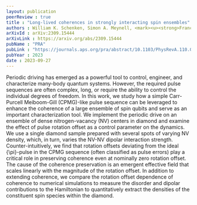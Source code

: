```yaml
---
layout: publication
peerReview : true
title : "Long-lived coherences in strongly interacting spin ensembles"
authors : William K. Schenken, Simon A. Meynell, <mark><u><strong>Francisco Machado</strong></u></mark>, Bingtian Ye, Claire A. McLellan, Maxime Joos, V. V. Dobrovitski, Norman Y. Yao, Ania C. Bleszynski Jayich
arXivId : arXiv:2309.15444
arXivLink : https://arxiv.org/abs/2309.15444
pubName : "PRA"
pubLink : "https://journals.aps.org/pra/abstract/10.1103/PhysRevA.110.032612"
pubYear : 2023
date : 2023-09-27
---
```


Periodic driving has emerged as a powerful tool to control, engineer, and characterize many-body quantum systems. However, the required pulse sequences are often complex, long, or require the ability to control the individual degrees of freedom. In this work, we study how a simple Carr-Purcell Meiboom-Gill (CPMG)-like pulse sequence can be leveraged to enhance the coherence of a large ensemble of spin qubits and serve as an important characterization tool. We implement the periodic drive on an ensemble of dense nitrogen-vacancy (NV) centers in diamond and examine the effect of pulse rotation offset as a control parameter on the dynamics. We use a single diamond sample prepared with several spots of varying NV density, which, in turn, varies the NV-NV dipolar interaction strength. Counter-intuitively, we find that rotation offsets deviating from the ideal {\pi}-pulse in the CPMG sequence (often classified as pulse errors) play a critical role in preserving coherence even at nominally zero rotation offset. The cause of the coherence preservation is an emergent effective field that scales linearly with the magnitude of the rotation offset. In addition to extending coherence, we compare the rotation offset dependence of coherence to numerical simulations to measure the disorder and dipolar contributions to the Hamiltonian to quantitatively extract the densities of the constituent spin species within the diamond. 
